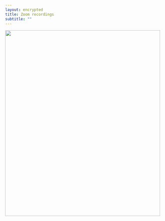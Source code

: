 ```yaml
---
layout: encrypted
title: Zoom recordings
subtitle: ""
---
```


<img src="https://duke.box.com/s/afn69yp7mlmuwgv0lod0oj5j3vzy2jca" width="500" height="600">
